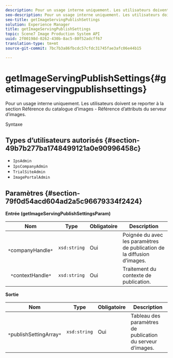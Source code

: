 ```yaml
---
description: Pour un usage interne uniquement. Les utilisateurs doivent se reporter à la section Référence du catalogue d’images - Référence d’attributs du serveur d’images.
seo-description: Pour un usage interne uniquement. Les utilisateurs doivent se reporter à la section Référence du catalogue d’images - Référence d’attributs du serveur d’images.
seo-title: getImageServingPublishSettings
solution: Experience Manager
title: getImageServingPublishSettings
topic: Scene7 Image Production System API
uuid: 2f00198d-0262-430b-8ac5-80f52adcff67
translation-type: tm+mt
source-git-commit: 7bc7b3a86fbcdc57cfdc31745fae3afc06e44b15

---
```



# getImageServingPublishSettings{#getimageservingpublishsettings}

Pour un usage interne uniquement. Les utilisateurs doivent se reporter à la section Référence du catalogue d’images - Référence d’attributs du serveur d’images.

Syntaxe

## Types d’utilisateurs autorisés {#section-49b7b277ba1748499121a0e90996458c}

* `IpsAdmin`
* `IpsCompanyAdmin`
* `TrialSiteAdmin`
* `ImagePortalAdmin`

## Paramètres {#section-79f0d54acd604ad2a5c96679334f2424}

**Entrée (getImageServingPublishSettingsParam)**

| Nom | Type | Obligatoire | Description |
|---|---|---|---|
| ` *`companyHandle`*` | `xsd:string` | Oui | Poignée du avec les paramètres de publication de la diffusion d’images. |
| ` *`contextHandle`*` | `xsd:string` | Oui | Traitement du contexte de publication. |

**Sortie**

| Nom | Type | Obligatoire | Description |
|---|---|---|---|
| ` *`publishSettingArray`*` | `xsd:string` | Oui | Tableau des paramètres de publication du serveur d’images. |

